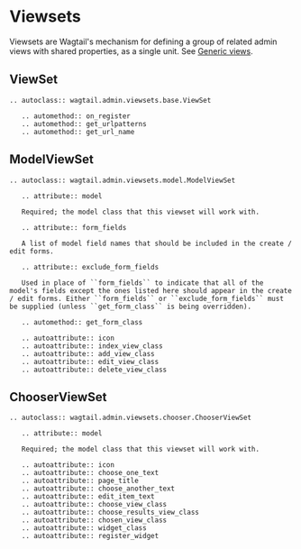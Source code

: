 # Viewsets

Viewsets are Wagtail's mechanism for defining a group of related admin views with shared properties, as a single unit. See [Generic views](../extending/generic_views).

## ViewSet

```{eval-rst}
.. autoclass:: wagtail.admin.viewsets.base.ViewSet

   .. automethod:: on_register
   .. automethod:: get_urlpatterns
   .. automethod:: get_url_name
```

## ModelViewSet

```{eval-rst}
.. autoclass:: wagtail.admin.viewsets.model.ModelViewSet

   .. attribute:: model

   Required; the model class that this viewset will work with.

   .. attribute:: form_fields

   A list of model field names that should be included in the create / edit forms.

   .. attribute:: exclude_form_fields

   Used in place of ``form_fields`` to indicate that all of the model's fields except the ones listed here should appear in the create / edit forms. Either ``form_fields`` or ``exclude_form_fields`` must be supplied (unless ``get_form_class`` is being overridden).

   .. automethod:: get_form_class

   .. autoattribute:: icon
   .. autoattribute:: index_view_class
   .. autoattribute:: add_view_class
   .. autoattribute:: edit_view_class
   .. autoattribute:: delete_view_class
```

## ChooserViewSet

```{eval-rst}
.. autoclass:: wagtail.admin.viewsets.chooser.ChooserViewSet

   .. attribute:: model

   Required; the model class that this viewset will work with.

   .. autoattribute:: icon
   .. autoattribute:: choose_one_text
   .. autoattribute:: page_title
   .. autoattribute:: choose_another_text
   .. autoattribute:: edit_item_text
   .. autoattribute:: choose_view_class
   .. autoattribute:: choose_results_view_class
   .. autoattribute:: chosen_view_class
   .. autoattribute:: widget_class
   .. autoattribute:: register_widget
```
